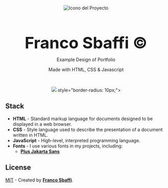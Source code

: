 
<div align="center">
  
![Icono del Proyecto](https://github.com/FrancoSbaffi/Portfolio/assets/99909205/30fc803e-aabb-4af6-84e1-33fcf6e60ad8)

</div>

<h3 align="center" style="margin-bottom: 0; font-size: 50px;">
  Franco Sbaffi &copy;
</h3>

<p align="center">
  Example Design of Portfolio
</p>
<p align="center">
  Made with HTML, CSS & Javascript
</p>
<br>
<div align="center">
  
<img src="https://user-images.githubusercontent.com/99909205/228700514-c77e7e17-7414-467a-934c-497b50c21946.png"> style="border-radius: 10px;">
  
</div>

## Stack

- **HTML** - Standard markup language for documents designed to be displayed in a web browser.
- **CSS** - Style language used to describe the presentation of a document written in HTML.
- **JavaScript** - High-level, interpreted programming language.
- **Fonts** - I use various fonts in my projects, including:
  - [**Plus Jakarta Sans**](https://fonts.google.com/specimen/Plus+Jakarta+Sans)

##  License

[MIT](#) - Created by [**Franco Sbaffi**](https://www.linkedin.com/in/franco-sbaffi/).

